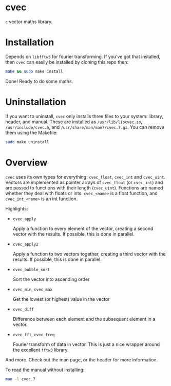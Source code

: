 # cvec

`c` vector maths library.

# Installation

Depends on `libfftw3` for fourier transforming. If you've got that installed,
then `cvec` can easily be installed by cloning this repo then:

```bash
make && sudo make install
```

Done! Ready to do some maths.

# Uninstallation

If you want to uninstall, `cvec` only installs three files to your system:
library, header, and manual. These are installed as `/usr/lib/libcvec.so`,
`/usr/include/cvec.h`, and `/usr/share/man/man7/cvec.7.gz`. You can remove them
using the Makefile:

```bash
sudo make uninstall
```

# Overview

`cvec` uses its own types for everything: `cvec_float`, `cvec_int` and
`cvec_uint`. Vectors are implemented as  pointer arrays of `cvec_float` (or
`cvec_int`) and are passed to functions with their length (`cvec_uint`).
Functions are named whether they deal with floats or ints. `cvec_<name>` is a
float function, and `cvec_int_<name>` is an int function.

Highlights:

  - `cvec_apply`

    Apply a function to every element of the vector, creating a second vector
    with the results. If possible, this is done in parallel.

  - `cvec_apply2`

    Apply a function to two vectors together, creating a third vector with the
    results. If possible, this is done in parallel.

  - `cvec_bubble_sort`

    Sort the vector into ascending order

  - `cvec_min`, `cvec_max`

    Get the lowest (or highest) value in the vector

  - `cvec_diff`

    Difference between each element and the subsequent element in a vector.

  - `cvec_fft`, `cvec_freq`

    Fourier transform of data in vector. This is just a nice wrapper around the
    excellent `fftw3` library.

And more. Check out the man page, or the header for more information.

To read the manual without installing:

```bash
man -l cvec.7
```
